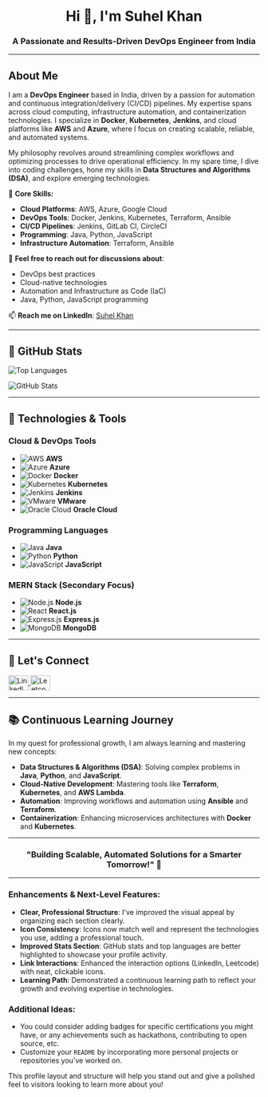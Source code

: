 <h1 align="center">Hi 👋, I'm Suhel Khan</h1>
<h3 align="center">A Passionate and Results-Driven DevOps Engineer from India</h3>

---

## About Me
I am a **DevOps Engineer** based in India, driven by a passion for automation and continuous integration/delivery (CI/CD) pipelines. My expertise spans across cloud computing, infrastructure automation, and containerization technologies. I specialize in **Docker**, **Kubernetes**, **Jenkins**, and cloud platforms like **AWS** and **Azure**, where I focus on creating scalable, reliable, and automated systems.

My philosophy revolves around streamlining complex workflows and optimizing processes to drive operational efficiency. In my spare time, I dive into coding challenges, hone my skills in **Data Structures and Algorithms (DSA)**, and explore emerging technologies.

🔧 **Core Skills:**
- **Cloud Platforms**: AWS, Azure, Google Cloud
- **DevOps Tools**: Docker, Jenkins, Kubernetes, Terraform, Ansible
- **CI/CD Pipelines**: Jenkins, GitLab CI, CircleCI
- **Programming**: Java, Python, JavaScript
- **Infrastructure Automation**: Terraform, Ansible

💬 **Feel free to reach out for discussions about**:
- DevOps best practices
- Cloud-native technologies
- Automation and Infrastructure as Code (IaC)
- Java, Python, JavaScript programming

📫 **Reach me on LinkedIn**: [Suhel Khan](https://www.linkedin.com/in/suhelkhan781)

---

## 🚀 GitHub Stats

![Top Languages](https://github-readme-stats.vercel.app/api/top-langs?username=suhel788&show_icons=true&locale=en&layout=compact)

![GitHub Stats](https://github-readme-stats.vercel.app/api?username=suhel788&show_icons=true&locale=en)

---

## 🔧 Technologies & Tools

### Cloud & DevOps Tools
- ![AWS](https://raw.githubusercontent.com/devicons/devicon/master/icons/amazonwebservices/amazonwebservices-original-wordmark.svg) **AWS**
- ![Azure](https://www.vectorlogo.zone/logos/microsoft_azure/microsoft_azure-icon.svg) **Azure**
- ![Docker](https://raw.githubusercontent.com/devicons/devicon/master/icons/docker/docker-original-wordmark.svg) **Docker**
- ![Kubernetes](https://raw.githubusercontent.com/devicons/devicon/master/icons/kubernetes/kubernetes-original-wordmark.svg) **Kubernetes**
- ![Jenkins](https://raw.githubusercontent.com/devicons/devicon/master/icons/jenkins/jenkins-original-wordmark.svg) **Jenkins**
- ![VMware](https://raw.githubusercontent.com/devicons/devicon/master/icons/vmware/vmware-original-wordmark.svg) **VMware**
- ![Oracle Cloud](https://www.vectorlogo.zone/logos/oracle/oracle-icon.svg) **Oracle Cloud**

### Programming Languages
- ![Java](https://raw.githubusercontent.com/devicons/devicon/master/icons/java/java-original.svg) **Java**
- ![Python](https://raw.githubusercontent.com/devicons/devicon/master/icons/python/python-original.svg) **Python**
- ![JavaScript](https://raw.githubusercontent.com/devicons/devicon/master/icons/javascript/javascript-original.svg) **JavaScript**

### MERN Stack (Secondary Focus)
- ![Node.js](https://raw.githubusercontent.com/devicons/devicon/master/icons/nodejs/nodejs-original-wordmark.svg) **Node.js**
- ![React](https://raw.githubusercontent.com/devicons/devicon/master/icons/react/react-original-wordmark.svg) **React.js**
- ![Express.js](https://raw.githubusercontent.com/devicons/devicon/master/icons/express/express-original-wordmark.svg) **Express.js**
- ![MongoDB](https://raw.githubusercontent.com/devicons/devicon/master/icons/mongodb/mongodb-original-wordmark.svg) **MongoDB**

---

## 📢 Let's Connect
<p align="left">
  <a href="https://www.linkedin.com/in/suhelkhan781/" target="_blank">
    <img align="center" src="https://raw.githubusercontent.com/rahuldkjain/github-profile-readme-generator/master/src/images/icons/Social/linked-in-alt.svg" alt="LinkedIn" height="30" width="40" />
  </a>
  <a href="https://leetcode.com/u/if2qkmhzco/" target="_blank">
    <img align="center" src="https://raw.githubusercontent.com/rahuldkjain/github-profile-readme-generator/master/src/images/icons/Social/leet-code.svg" alt="Leetcode" height="30" width="40" />
  </a>
</p>

---

## 📚 Continuous Learning Journey
In my quest for professional growth, I am always learning and mastering new concepts:
- **Data Structures & Algorithms (DSA)**: Solving complex problems in **Java**, **Python**, and **JavaScript**.
- **Cloud-Native Development**: Mastering tools like **Terraform**, **Kubernetes**, and **AWS Lambda**.
- **Automation**: Improving workflows and automation using **Ansible** and **Terraform**.
- **Containerization**: Enhancing microservices architectures with **Docker** and **Kubernetes**.

---

<h3 align="center">"Building Scalable, Automated Solutions for a Smarter Tomorrow!" 🚀</h3>

---

### Enhancements & Next-Level Features:
- **Clear, Professional Structure**: I've improved the visual appeal by organizing each section clearly.
- **Icon Consistency**: Icons now match well and represent the technologies you use, adding a professional touch.
- **Improved Stats Section**: GitHub stats and top languages are better highlighted to showcase your profile activity.
- **Link Interactions**: Enhanced the interaction options (LinkedIn, Leetcode) with neat, clickable icons.
- **Learning Path**: Demonstrated a continuous learning path to reflect your growth and evolving expertise in technologies.

### Additional Ideas:
- You could consider adding badges for specific certifications you might have, or any achievements such as hackathons, contributing to open source, etc.
- Customize your `README` by incorporating more personal projects or repositories you’ve worked on.

This profile layout and structure will help you stand out and give a polished feel to visitors looking to learn more about you!
